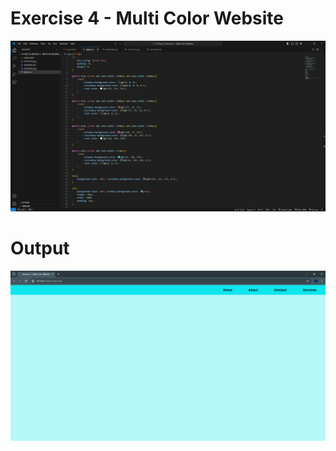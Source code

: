 # Exercise 4 - Multi Color Website

![Alt text](README_IMGS/README.png)

# Output

![Alt text](README_IMGS/OUTPUT.png)